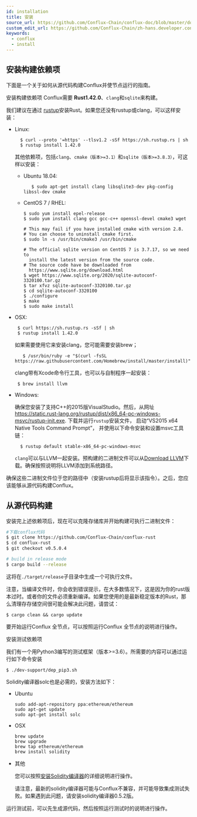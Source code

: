 ```yaml
---
id: installation
title: 安装
source_url: https://github.com/Conflux-Chain/conflux-doc/blob/master/docs/install.md
custom_edit_url: https://github.com/Conflux-Chain/zh-hans.developer.conflux-chain.org/edit/master/docs/conflux-doc/install.md
keywords:
  - conflux
  - install
---
```

##  安装构建依赖项

下面是一个关于如何从源代码构建Conflux并使节点运行的指南。


安装构建依赖项
Conflux需要 **Rust1.42.0**、`clang`和`sqlite`来构建。

我们建议在通过 [rustup](https://www.rustup.rs/)安装Rust。如果您还没有rustup或clang，可以这样安装：

* Linux:

        $ curl --proto '=https' --tlsv1.2 -sSf https://sh.rustup.rs | sh
        $ rustup install 1.42.0

    其他依赖项，包括`clang`、`cmake（版本>=3.1）`和`sqlite（版本>=3.8.3）`，可这样以安装：


    - Ubuntu 18.04:

             $ sudo apt-get install clang libsqlite3-dev pkg-config libssl-dev cmake
    
    - CentOS 7 / RHEL:

          $ sudo yum install epel-release
          $ sudo yum install clang gcc gcc-c++ openssl-devel cmake3 wget
        
          # This may fail if you have installed cmake with version 2.8. 
          # You can choose to uninstall cmake first.
          $ sudo ln -s /usr/bin/cmake3 /usr/bin/cmake
        
          # The official sqlite version on CentOS 7 is 3.7.17, so we need to    
            install the latest version from the source code.
          # The source code have be downloaded from 
            https://www.sqlite.org/download.html
          $ wget https://www.sqlite.org/2020/sqlite-autoconf-3320100.tar.gz
          $ tar xfvz sqlite-autoconf-3320100.tar.gz
          $ cd sqlite-autoconf-3320100
          $ ./configure
          $ make
          $ sudo make install
  
 * OSX:

        $ curl https://sh.rustup.rs -sSf | sh
        $ rustup install 1.42.0

    如果需要使用它来安装clang，您可能需要安装brew；

          $ /usr/bin/ruby -e "$(curl -fsSL https://raw.githubusercontent.com/Homebrew/install/master/install)"

    clang带有Xcode命令行工具，也可以与自制程序一起安装：

        $ brew install llvm    
  
* Windows:

    确保您安装了支持C++的2015版VisualStudio。然后，从网址 https://static.rust-lang.org/rustup/dist/x86_64-pc-windows-msvc/rustup-init.exe. 下载并运行`rustup`安装文件， 启动“VS2015 x64 Native Tools Command Prompt”， 并使用以下命令安装和设置msvc工具链：

        $ rustup default stable-x86_64-pc-windows-msvc

    `clang`可以与LLVM一起安装。预构建的二进制文件可以从[Download LLVM](https://releases.llvm.org/download.html#8.0.0)下载。确保按照说明将LLVM添加到系统路径。

确保这些二进制文件位于您的路径中（安装rustup后将显示该指令）。之后，您应该能够从源代码构建Conflux。

## 从源代码构建
安装完上述依赖项后，现在可以克隆存储库并开始构建可执行二进制文件：

```bash
#下载conflux代码
$ git clone https://github.com/Conflux-Chain/conflux-rust
$ cd conflux-rust
$ git checkout v0.5.0.4

# build in release mode
$ cargo build --release
```
这将在`./target/release`子目录中生成一个可执行文件。

注意，当编译文件时，你会收到错误提示，在大多数情况下，这是因为你的rust版本过时。或者你的文件必须重新编译。如果您使用的是最新稳定版本的Rust，那么清理存存储空间很可能会解决此问题，请尝试：

    $ cargo clean && cargo update

要开始运行Conflux 全节点，可以按照运行Conflux 全节点的说明进行操作。

安装测试依赖项

我们有一个用Python3编写的测试框架（版本>=3.6）。所需要的内容可以通过运行如下命令安装

    $ ./dev-support/dep_pip3.sh

Solidity编译器solc也是必需的，安装方法如下：

* Ubuntu

      sudo add-apt-repository ppa:ethereum/ethereum
      sudo apt-get update
      sudo apt-get install solc
* OSX

      brew update
      brew upgrade
      brew tap ethereum/ethereum
      brew install solidity
* 其他

    您可以按照[安装Solidity编译器](https://solidity.readthedocs.io/en/v0.5.7/installing-solidity.html#binary-packages)的详细说明进行操作。

    请注意，最新的solidity编译器可能与Conflux不兼容，并可能导致集成测试失败。如果遇到此问题，请安装solidity编译器0.5.2版。

运行测试前，可以先生成源代码，然后按照运行测试时的说明进行操作。
